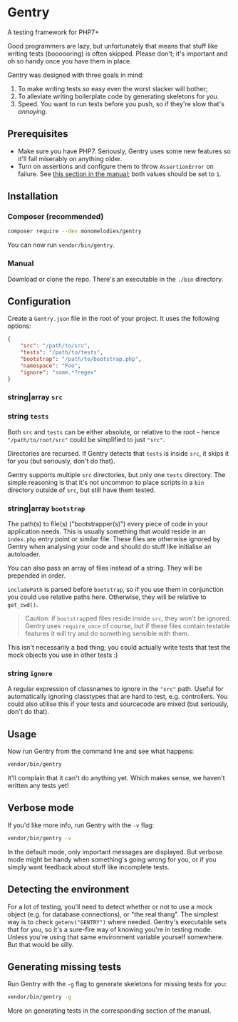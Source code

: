 # Gentry
A testing framework for PHP7+

Good programmers are lazy, but unfortunately that means that stuff like writing
tests (boooooring) is often skipped. Please don't; it's important and oh so
handy once you have them in place.

Gentry was designed with three goals in mind:

1. To make writing tests _so_ easy even the worst slacker will bother;
2. To alleviate writing boilerplate code by generating skeletons for you.
3. Speed. You want to run tests before you push, so if they're slow that's
   _annoying_.

## Prerequisites
- Make sure you have PHP7. Seriously, Gentry uses some new features so it'll
  fail miserably on anything older.
- Turn on assertions and configure them to throw `AssertionError` on failure.
  See [this section in the
  manual](http://php.net/manual/en/function.assert.php); both values should be
  set to `1`.

## Installation

### Composer (recommended)
```sh
composer require --dev monomelodies/gentry
```

You can now run `vendor/bin/gentry`.

### Manual
Download or clone the repo. There's an executable in the `./bin` directory.

## Configuration
Create a `Gentry.json` file in the root of your project. It uses the following
options:

```json
{
    "src": "/path/to/src",
    "tests": "/path/to/tests",
    "bootstrap": "/path/to/bootstrap.php",
    "namespace": "Foo",
    "ignore": "some.*?regex"
}
```

### string|array `src` ###
### string `tests` ###
Both `src` and `tests` can be either absolute, or relative to the root - hence
`"/path/to/root/src"` could be simplified to just `"src"`.

Directories are recursed. If Gentry detects that `tests` is inside `src`, it
skips it for you (but seriously, don't do that).

Gentry supports multiple `src` directories, but only one `tests` directory. The
simple reasoning is that it's not uncommon to place scripts in a `bin` directory
outside of `src`, but still have them tested.

### string|array `bootstrap` ###
The path(s) to file(s) ("bootstrapper(s)") every piece of code in your
application needs. This is usually something that would reside in an `index.php`
entry point or similar file. These files are otherwise ignored by Gentry when
analysing your code and should do stuff like initialise an autoloader.

You can also pass an array of files instead of a string. They will be prepended
in order.

`includePath` is parsed before `bootstrap`, so if you use them in conjunction
you could use relative paths here. Otherwise, they will be relative to
`get_cwd()`.

> Caution: if `bootstrap`ped files reside inside `src`, they won't be ignored.
> Gentry uses `require_once` of course, but if these files contain testable
> features it will try and do something sensible with them.

This isn't necessarily a bad thing; you could actually write tests that test the
mock objects you use in other tests :)

### string `ignore` ###
A regular expression of classnames to ignore in the `"src"` path. Useful for
automatically ignoring classtypes that are hard to test, e.g. controllers. You
could also utilise this if your tests and sourcecode are mixed (but seriously,
don't do that).

## Usage
Now run Gentry from the command line and see what happens:

```sh
vendor/bin/gentry
```

It'll complain that it can't do anything yet. Which makes sense, we haven't
written any tests yet!

## Verbose mode
If you'd like more info, run Gentry with the `-v` flag:

```sh
vendor/bin/gentry -v
```

In the default mode, only important messages are displayed. But verbose mode
might be handy when something's going wrong for you, or if you simply want
feedback about stuff like incomplete tests.

## Detecting the environment
For a lot of testing, you'll need to detect whether or not to use a mock object
(e.g. for database connections), or "the real thang". The simplest way is to
check `getenv("GENTRY")` where needed. Gentry's executable sets that for you, so
it's a sure-fire way of knowing you're in testing mode. Unless you're using that
same environment variable yourself somewhere. But that would be silly.

## Generating missing tests
Run Gentry with the `-g` flag to generate skeletons for missing tests for you:

```sh
vendor/bin/gentry -g
```

More on generating tests in the corresponding section of the manual.

